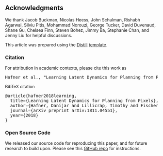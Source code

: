 ## Acknowledgments

We thank Jacob Buckman, Nicolas Heess, John Schulman, Rishabh Agarwal, Silviu Pitis, Mohammad Norouzi, George Tucker, David Duvenaud, Shane Gu, Chelsea Finn, Steven Bohez, Jimmy Ba, Stephanie Chan, and Jenny Liu for helpful discussions.

This article was prepared using the [Distill](https://distill.pub) [template](https://github.com/distillpub/template).

<h3 id="citation">Citation</h3>

For attribution in academic contexts, please cite this work as

<pre class="citation short">Hafner et al., "Learning Latent Dynamics for Planning from Pixels", 2018.</pre>

BibTeX citation

<pre class="citation long">@article{hafner2018learning,
  title={Learning Latent Dynamics for Planning from Pixels},
  author={Hafner, Danijar and Lillicrap, Timothy and Fischer, Ian and Villegas, Ruben and Ha, David and Lee, Honglak and Davidson, James},
  journal={arXiv preprint arXiv:1811.04551},
  year={2018}
}</pre>

### Open Source Code

We released our source code for reproducing this paper, and for future research to build upon. Please see this [GitHub repo](https://github.com/google-research/planet) for instructions.
